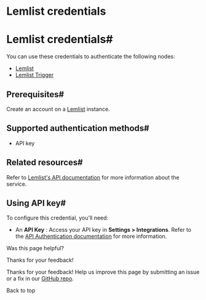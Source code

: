 # Lemlist credentials

[ ](https://github.com/n8n-io/n8n-docs/edit/main/docs/integrations/builtin/credentials/lemlist.md "Edit this page")

# Lemlist credentials#

You can use these credentials to authenticate the following nodes:

  * [Lemlist](../../app-nodes/n8n-nodes-base.lemlist/)
  * [Lemlist Trigger](../../trigger-nodes/n8n-nodes-base.lemlisttrigger/)



## Prerequisites#

Create an account on a [Lemlist](https://www.lemlist.com/) instance.

## Supported authentication methods#

  * API key



## Related resources#

Refer to [Lemlist's API documentation](https://developer.lemlist.com/) for more information about the service.

## Using API key#

To configure this credential, you'll need:

  * An **API Key** : Access your API key in **Settings > Integrations**. Refer to the [API Authentication documentation](https://developer.lemlist.com/#authentication) for more information.

Was this page helpful? 

Thanks for your feedback! 

Thanks for your feedback! Help us improve this page by submitting an issue or a fix in our [GitHub repo](https://github.com/n8n-io/n8n-docs). 

Back to top 
